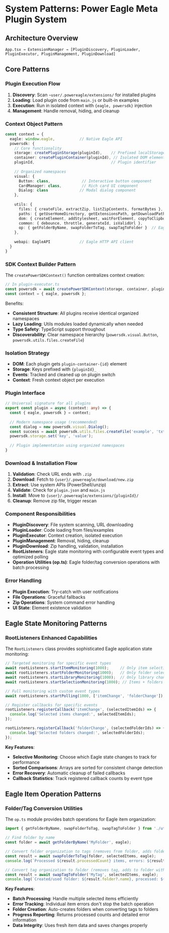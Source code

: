 # System Patterns: Power Eagle Meta Plugin System

## Architecture Overview
```
App.tsx → ExtensionManager → [PluginDiscovery, PluginLoader, PluginExecutor, PluginManagement, PluginDownload]
```

## Core Patterns

### Plugin Execution Flow
1. **Discovery**: Scan `~user/.powereagle/extensions/` for installed plugins
2. **Loading**: Load plugin code from `main.js` or built-in examples
3. **Execution**: Run in isolated context with `{eagle, powersdk}` injection
4. **Management**: Handle removal, hiding, and cleanup

### Context Object Pattern
```typescript
const context = {
  eagle: window.eagle,           // Native Eagle API
  powersdk: {
    // Core functionality
    storage: createPluginStorage(pluginId),    // Prefixed localStorage
    container: createPluginContainer(pluginId), // Isolated DOM element
    pluginId,                                  // Plugin identifier
    
    // Organized namespaces
    visual: {
      Button: class,              // Interactive button component
      CardManager: class,         // Rich card UI component
      Dialog: class              // Modal dialog component
    },
    
    utils: {
      files: { createFile, extractZip, listZipContents, formatBytes },
      paths: { getUserHomeDirectory, getExtensionsPath, getDownloadPath, ... },
      dom: { createElement, addStylesheet, waitForElement, copyToClipboard, ... },
      common: { debounce, throttle, generateId, isValidUrl },
      op: { getFolderByName, swapFolderToTag, swapTagToFolder }  // Eagle item/folder operations
    },
    
    webapi: EagleAPI             // Eagle HTTP API client
  }
}
```

### SDK Context Builder Pattern
The `createPowerSDKContext()` function centralizes context creation:

```typescript
// In plugin-executor.ts
const powersdk = await createPowerSDKContext(storage, container, pluginId);
const context = { eagle, powersdk };
```

Benefits:
- **Consistent Structure**: All plugins receive identical organized namespaces
- **Lazy Loading**: Utils modules loaded dynamically when needed
- **Type Safety**: TypeScript support throughout
- **Discoverability**: Clear namespace hierarchy (`powersdk.visual.Button`, `powersdk.utils.files.createFile`)

### Isolation Strategy
- **DOM**: Each plugin gets `plugin-container-{id}` element
- **Storage**: Keys prefixed with `{pluginId}_`
- **Events**: Tracked and cleaned up on plugin switch
- **Context**: Fresh context object per execution

### Plugin Interface
```typescript
// Universal signature for all plugins
export const plugin = async (context: any) => {
  const { eagle, powersdk } = context;
  
  // Modern namespace usage (recommended)
  const dialog = new powersdk.visual.Dialog();
  const success = await powersdk.utils.files.createFile('example', 'txt', 'content');
  powersdk.storage.set('key', 'value');
  
  // Plugin implementation using organized namespaces
}
```

### Download & Installation Flow
1. **Validation**: Check URL ends with `.zip`
2. **Download**: Fetch to `{user}/.powereagle/download/new.zip`
3. **Extract**: Use system APIs (PowerShell/unzip)
4. **Validate**: Check for `plugin.json` and `main.js`
5. **Install**: Move to `{user}/.powereagle/extensions/{pluginId}/`
6. **Cleanup**: Remove zip file, trigger rescan

### Component Responsibilities
- **PluginDiscovery**: File system scanning, URL downloading
- **PluginLoader**: Code loading from files/examples
- **PluginExecutor**: Context creation, isolated execution
- **PluginManagement**: Removal, hiding, cleanup
- **PluginDownload**: Zip handling, validation, installation
- **RootListeners**: Eagle state monitoring with configurable event types and optimized polling
- **Operation Utilities (op.ts)**: Eagle folder/tag conversion operations with batch processing

### Error Handling
- **Plugin Execution**: Try-catch with user notifications
- **File Operations**: Graceful fallbacks
- **Zip Operations**: System command error handling
- **UI State**: Element existence validation

## Eagle State Monitoring Patterns

### RootListeners Enhanced Capabilities
The `RootListeners` class provides sophisticated Eagle application state monitoring:

```typescript
// Targeted monitoring for specific event types
await rootListeners.startItemMonitoring(1000);     // Only item selection changes
await rootListeners.startFolderMonitoring(1000);   // Only folder selection changes
await rootListeners.startLibraryMonitoring(1000);  // Only library changes
await rootListeners.startSelectionMonitoring(1000); // Items + folders (common case)

// Full monitoring with custom event types
await rootListeners.startPolling(1000, ['itemChange', 'folderChange']);

// Register callbacks for specific events
rootListeners.registerCallback('itemChange', (selectedItemIds) => {
  console.log('Selected items changed:', selectedItemIds);
});

rootListeners.registerCallback('folderChange', (selectedFolderIds) => {
  console.log('Selected folders changed:', selectedFolderIds);
});
```

**Key Features**:
- **Selective Monitoring**: Choose which Eagle state changes to track for performance
- **Sorted Comparisons**: Arrays are sorted for consistent change detection
- **Error Recovery**: Automatic cleanup of failed callbacks
- **Callback Statistics**: Track registered callback counts by event type

## Eagle Item Operation Patterns

### Folder/Tag Conversion Utilities
The `op.ts` module provides batch operations for Eagle item organization:

```typescript
import { getFolderByName, swapFolderToTag, swapTagToFolder } from './utils/op';

// Find folder by name
const folder = await getFolderByName('MyFolder', eagle);

// Convert folder organization to tags (removes from folder, adds folder name as tag)
const result = await swapFolderToTag(folder, selectedItems, eagle);
console.log(`Processed ${result.processedCount} items, errors: ${result.errors.length}`);

// Convert tag organization to folder (removes tag, adds to folder with tag name)
const result = await swapTagToFolder('MyTag', selectedItems, eagle);
console.log(`Created/used folder: ${result.folder?.name}, processed: ${result.processedCount}`);
```

**Key Features**:
- **Batch Processing**: Handle multiple selected items efficiently
- **Error Tracking**: Individual item errors don't stop the batch operation
- **Folder Creation**: Auto-creates folders when converting tags to folders
- **Progress Reporting**: Returns processed counts and detailed error information
- **Data Integrity**: Uses fresh item data and saves changes properly